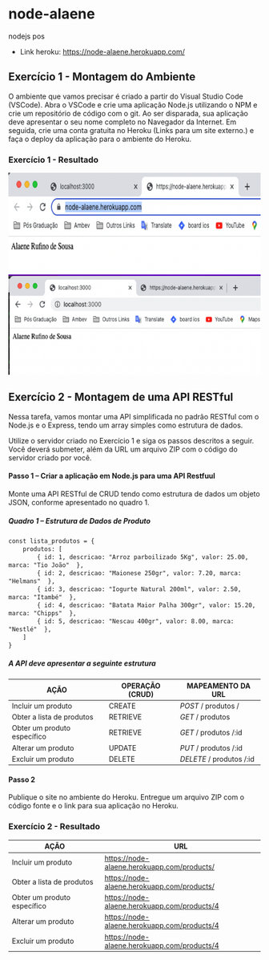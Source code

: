 # node-alaene
nodejs pos
- Link heroku: https://node-alaene.herokuapp.com/

## Exercício 1 - Montagem do Ambiente
O ambiente que vamos precisar é criado a partir do Visual Studio Code (VSCode). Abra o VSCode e crie uma aplicação Node.js utilizando o NPM e crie um repositório de código com o git. Ao ser disparada, sua aplicação deve apresentar o seu nome completo no Navegador da Internet. Em seguida, crie uma conta gratuita no Heroku (Links para um site externo.) e faça o deploy da aplicação para o ambiente do Heroku.

### Exercício 1 - Resultado

<p align="left">
    <img src="https://github.com/alaeners/node-alaene/blob/main/resultados/atv1/print_heroku_link.png?raw=true" height=200px alt="resultado do heroku">
    <img src="https://github.com/alaeners/node-alaene/blob/main/resultados/atv1/print_local_host.png?raw=true" height=200px alt="resultado do local host">
</p>

## Exercício 2 - Montagem de uma API RESTful
Nessa tarefa, vamos montar uma API simplificada no padrão RESTful com o Node.js e o Express, tendo um array simples como estrutura de dados. 

Utilize o servidor criado no Exercício 1 e siga os passos descritos a seguir. Você deverá submeter, além da URL um arquivo ZIP com o código do servidor criado por você.

#### Passo 1 – Criar a aplicação em Node.js para uma API Restfuul
Monte uma API RESTful de CRUD tendo como estrutura de dados um objeto JSON, conforme apresentado no quadro 1.

##### Quadro 1 – Estrutura de Dados de Produto
```
const lista_produtos = {
    produtos: [
        { id: 1, descricao: "Arroz parboilizado 5Kg", valor: 25.00, marca: "Tio João"  },
        { id: 2, descricao: "Maionese 250gr", valor: 7.20, marca: "Helmans"  },
        { id: 3, descricao: "Iogurte Natural 200ml", valor: 2.50, marca: "Itambé"  },
        { id: 4, descricao: "Batata Maior Palha 300gr", valor: 15.20, marca: "Chipps"  },
        { id: 5, descricao: "Nescau 400gr", valor: 8.00, marca: "Nestlé"  },
    ]
}
```

##### A API deve apresentar a seguinte estrutura
| AÇÃO | OPERAÇÃO (CRUD) | MAPEAMENTO DA URL |
| --- | --- | --- |
| Incluir um produto | CREATE | *POST* / produtos / |
| Obter a lista de produtos | RETRIEVE | *GET* / produtos |
| Obter um produto específico | RETRIEVE | *GET* / produtos /:id |
| Alterar um produto | UPDATE | *PUT* / produtos /:id |
| Excluir um produto | DELETE | *DELETE* / produtos /:id |

#### Passo 2
Publique o site no ambiente do Heroku. Entregue um arquivo ZIP com o código fonte e o link para sua aplicação no Heroku.

### Exercício 2 - Resultado
| AÇÃO | URL |
| --- | --- | 
| Incluir um produto | https://node-alaene.herokuapp.com/products/ |
| Obter a lista de produtos | https://node-alaene.herokuapp.com/products/ |
| Obter um produto específico | https://node-alaene.herokuapp.com/products/4 |
| Alterar um produto | https://node-alaene.herokuapp.com/products/4 |
| Excluir um produto | https://node-alaene.herokuapp.com/products/4 |
